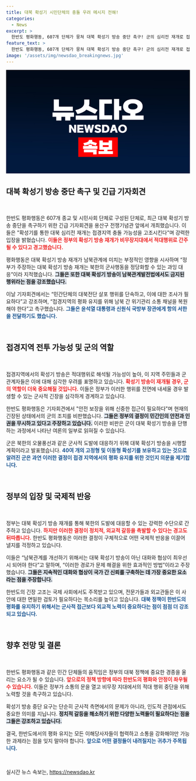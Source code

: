 ```yaml
---
title: 대북 확성기 시민단체의 충돌 우려 메시지 전해!
categories:
  - News
excerpt: >
  한반도 평화행동, 607개 단체가 뭉쳐 대북 확성기 방송 중단 촉구! 군의 심리전 재개로 접경지역 긴장이 고조되고, 민간 단체의 행동까지 다뤄져야 한다는 목소리가 커지고 있다. 클릭해 자세한 소식을 알아보세요!
feature_text: >
  한반도 평화행동, 607개 단체가 뭉쳐 대북 확성기 방송 중단 촉구! 군의 심리전 재개로 접경지역 긴장이 고조되고, 민간 단체의 행동까지 다뤄져야 한다는 목소리가 커지고 있다. 클릭해 자세한 소식을 알아보세요!
image: '/assets/img/newsdao_breakingnews.jpg'
---
```


<p><img src="/assets/img/newsdao_breakingnews.jpg" alt="ranknews 속보" /></p>

<h2 data-ke-size="size26">대북 확성기 방송 중단 촉구 및 긴급 기자회견</h2>

<p data-ke-size="size16">&nbsp;</p>

<p>한반도 평화행동은 607개 종교 및 시민사회 단체로 구성된 단체로, 최근 대북 확성기 방송 중단을 촉구하기 위한 긴급 기자회견을 용산구 전쟁기념관 앞에서 개최했습니다. 이들은 "확성기를 통한 대북 심리전 재개는 접경지역 충돌 가능성을 고조시킨다"며 강력한 입장을 밝혔습니다. <b><span style="color: #ee2323;">이들은 정부의 확성기 방송 재개가 비무장지대에서 적대행위로 간주될 수 있다고 경고했습니다.</span></b> </p>

<p>평화행동은 대북 확성기 방송 재개가 남북관계에 미치는 부정적인 영향을 시사하며 “정부가 주장하는 대북 확성기 방송 재개는 북한의 군사행동을 정당화할 수 있는 과잉 대응”이라 지적했습니다. <b><span style="background-color: #21538527;">그들은 또한 대북 확성기 방송이 남북관계발전법에서도 금지된 행위라는 점을 강조했습니다.</span></b> </p>

<p>이날 기자회견에서는 “민간단체의 대북전단 살포 행위를 단속하고, 이에 대한 조사가 필요하다”고 강조하며, “접경지역의 평화 유지를 위해 남북 간 위기관리 소통 채널을 복원해야 한다”고 촉구했습니다. <b><span style="color: #1a5490;">그들은 윤석열 대통령과 신원식 국방부 장관에게 항의 서한을 전달하기도 했습니다.</span></b></p>

<p data-ke-size="size16">&nbsp;</p>

<h2 data-ke-size="size26">접경지역 전투 가능성 및 군의 역할</h2>

<p data-ke-size="size16">&nbsp;</p>

<p>접경지역에서의 확성기 방송은 적대행위로 해석될 가능성이 높아, 이 지역 주민들과 군 관계자들은 이에 대해 심각한 우려를 표명하고 있습니다. <b><span style="color: #ee2323;">확성기 방송이 재개될 경우, 군의 역할이 더욱 중요해질 것입니다.</span></b> 이들은 정부가 이러한 행위를 전면에 내세울 경우 발생할 수 있는 군사적 긴장을 심각하게 경계하고 있습니다.</p>

<p>한반도 평화행동은 기자회견에서 "안전 보장을 위해 신중한 접근이 필요하다"며 현재의 긴장된 상태에서의 군의 조치를 비판했습니다. <b><span style="background-color: #21538527;">그들은 정부의 결정이 민간인의 안전과 인권을 무시하고 있다고 주장하고 있습니다.</span></b> 이러한 비판은 군이 대북 확성기 방송을 단행하는 과정에서 나타난 여론의 일부로 읽혀질 수 있습니다.</p>

<p>군은 북한의 오물풍선과 같은 군사적 도발에 대응하기 위해 대북 확성기 방송을 시행할 계획이라고 발표했습니다. <b><span style="color: #1a5490;">40여 개의 고정형 및 이동형 확성기를 보유하고 있는 것으로 알려진 군은 과연 이러한 결정이 접경 지역에서의 평화 유지를 위한 것인지 의문을 제기합니다.</span></b></p>

<p data-ke-size="size16">&nbsp;</p>

<h2 data-ke-size="size26">정부의 입장 및 국제적 반응</h2>

<p data-ke-size="size16">&nbsp;</p>

<p>정부는 대북 확성기 방송 재개를 통해 북한의 도발에 대응할 수 있는 강력한 수단으로 간주하고 있습니다. <b><span style="color: #ee2323;">하지만 이러한 결정이 정치적, 외교적 갈등을 촉발할 수 있다는 경고도 뒤따릅니다.</span></b> 한반도 평화행동은 이러한 결정이 구체적으로 어떤 국제적 반응을 이끌어 낼지를 걱정하고 있습니다.</p>

<p>이들은 “남북관계를 개선하기 위해서는 대북 확성기 방송이 아닌 대화와 협상이 최우선시 되어야 한다”고 말하며, “이러한 경로가 문제 해결을 위한 효과적인 방법”이라고 주장했습니다. <b><span style="background-color: #21538527;">그들은 지속적인 대화와 협상이 국가 간 신뢰를 구축하는 데 가장 중요한 요소라는 점을 주장합니다.</span></b> </p>

<p>한반도의 긴장 고조는 국제 사회에서도 주목받고 있으며, 전문가들과 외교관들은 이 사안에 대한 면밀한 검토가 필요하다는 목소리를 높이고 있습니다. <b><span style="color: #1a5490;">대북 정책이 한반도의 평화를 유지하기 위해서는 군사적 접근보다 외교적 노력이 중요하다는 점이 점점 더 강조되고 있습니다.</span></b></p>

<p data-ke-size="size16">&nbsp;</p>

<h2 data-ke-size="size26">향후 전망 및 결론</h2>

<p data-ke-size="size16">&nbsp;</p>

<p>한반도 평화행동과 같은 민간 단체들의 움직임은 정부의 대북 정책에 중요한 경종을 울리는 요소가 될 수 있습니다. <b><span style="color: #ee2323;">앞으로의 정책 방향에 따라 한반도의 평화와 안정이 좌우될 수 있습니다.</span></b> 이들은 정부가 소통의 문을 열고 비무장 지대에서의 적대 행위 중단을 위해 노력할 것을 촉구하고 있습니다.</p>

<p>확성기 방송 중단 요구는 단순히 군사적 측면에서의 문제가 아니라, 인도적 관점에서도 중요한 의미를 지닙니다. <b><span style="background-color: #21538527;">정치적 갈등을 해소하기 위한 다양한 노력들이 필요하다는 점을 그들은 강조하고 있습니다.</span></b> </p>

<p>결국, 한반도에서의 평화 유지는 모든 이해당사자들이 협력하고 소통을 강화해야만 가능한 과제라는 점을 잊지 말아야 합니다. <b><span style="color: #1a5490;">앞으로 어떤 결정들이 내려질지는 귀추가 주목됩니다.</span></b> </p>

<p data-ke-size="size16">&nbsp;</p>
실시간 뉴스 속보는, <a href="https://newsdao.kr" rel="dofollow">https://newsdao.kr</a>


